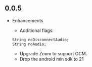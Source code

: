 ## 0.0.5

* Enhancements

    * Additional flags:   
  ```
  String noDisconnectAudio; 
  String noAudio;
  ```
    * Upgrade Zoom to support GCM.
    * Drop the android min sdk to 21

